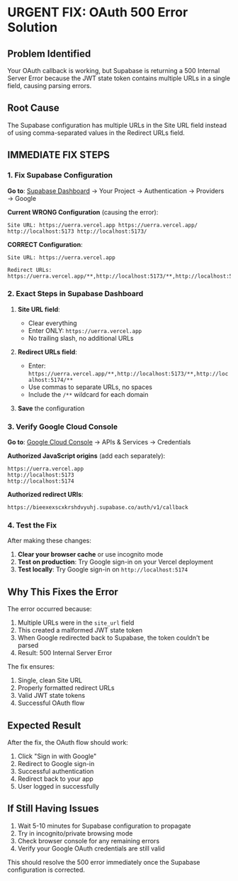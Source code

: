 # URGENT FIX: OAuth 500 Error Solution

## Problem Identified
Your OAuth callback is working, but Supabase is returning a 500 Internal Server Error because the JWT state token contains multiple URLs in a single field, causing parsing errors.

## Root Cause
The Supabase configuration has multiple URLs in the Site URL field instead of using comma-separated values in the Redirect URLs field.

## IMMEDIATE FIX STEPS

### 1. Fix Supabase Configuration

**Go to**: [Supabase Dashboard](https://supabase.com/dashboard) → Your Project → Authentication → Providers → Google

**Current WRONG Configuration** (causing the error):
```
Site URL: https://uerra.vercel.app https://uerra.vercel.app/ http://localhost:5173 http://localhost:5173/
```

**CORRECT Configuration**:
```
Site URL: https://uerra.vercel.app

Redirect URLs: https://uerra.vercel.app/**,http://localhost:5173/**,http://localhost:5174/**
```

### 2. Exact Steps in Supabase Dashboard

1. **Site URL field**: 
   - Clear everything
   - Enter ONLY: `https://uerra.vercel.app`
   - No trailing slash, no additional URLs

2. **Redirect URLs field**:
   - Enter: `https://uerra.vercel.app/**,http://localhost:5173/**,http://localhost:5174/**`
   - Use commas to separate URLs, no spaces
   - Include the `/**` wildcard for each domain

3. **Save** the configuration

### 3. Verify Google Cloud Console

**Go to**: [Google Cloud Console](https://console.cloud.google.com/) → APIs & Services → Credentials

**Authorized JavaScript origins** (add each separately):
```
https://uerra.vercel.app
http://localhost:5173
http://localhost:5174
```

**Authorized redirect URIs**:
```
https://bieexexscxkrshdvyuhj.supabase.co/auth/v1/callback
```

### 4. Test the Fix

After making these changes:

1. **Clear your browser cache** or use incognito mode
2. **Test on production**: Try Google sign-in on your Vercel deployment
3. **Test locally**: Try Google sign-in on `http://localhost:5174`

## Why This Fixes the Error

The error occurred because:
1. Multiple URLs were in the `site_url` field
2. This created a malformed JWT state token
3. When Google redirected back to Supabase, the token couldn't be parsed
4. Result: 500 Internal Server Error

The fix ensures:
1. Single, clean Site URL
2. Properly formatted redirect URLs
3. Valid JWT state tokens
4. Successful OAuth flow

## Expected Result

After the fix, the OAuth flow should work:
1. Click "Sign in with Google"
2. Redirect to Google sign-in
3. Successful authentication
4. Redirect back to your app
5. User logged in successfully

## If Still Having Issues

1. Wait 5-10 minutes for Supabase configuration to propagate
2. Try in incognito/private browsing mode
3. Check browser console for any remaining errors
4. Verify your Google OAuth credentials are still valid

This should resolve the 500 error immediately once the Supabase configuration is corrected.
